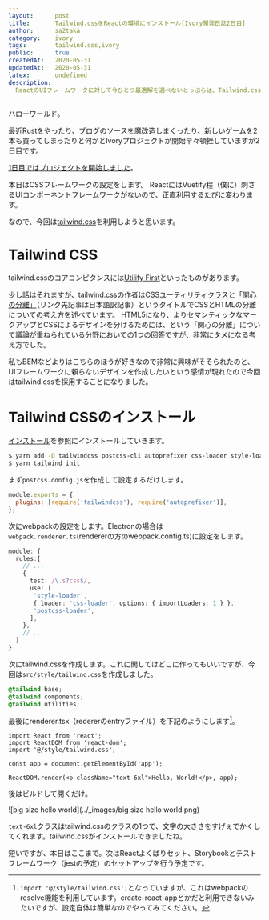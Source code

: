 ```yaml
---
layout:      post
title:       Tailwind.cssをReactの環境にインストール[Ivory開発日誌2日目]
author:      sa2taka
category:    ivory
tags:        tailwind.css,ivory
public:      true
createdAt:   2020-05-31
updatedAt:   2020-05-31
latex:       undefined
description:
  ReactのUIフレームワークに対して今ひとつ最適解を選べないとっぷらは、Tailwind.cssを利用することにした。これは、その時の記録……。  
---
```


ハローワールド。

最近Rustをやったり、ブログのソースを魔改造しまくったり、新しいゲームを2本も買ってしまったりと何かとIvoryプロジェクトが開始早々頓挫していますが2日目です。

[1日目ではプロジェクトを開始しました](/post/ivory-1)。

本日はCSSフレームワークの設定をします。
ReactにはVuetify程（僕に）刺さるUIコンポーネントフレームワークがないので、正直利用するたびに変わります。

なので、今回は[tailwind.css](https://tailwindcss.com/)を利用しようと思います。

# Tailwind CSS
tailwind.cssのコアコンピタンスには[Utilify First](https://tailwindcss.com/docs/utility-first)といったものがあります。

少し話はそれますが、tailwind.cssの作者は[CSSユーティリティクラスと「関心の分離」](https://yuheiy.hatenablog.com/entry/2020/05/25/021342)（リンク先記事は日本語訳記事）というタイトルでCSSとHTMLの分離についての考え方を述べています。
HTML5になり、よりセマンティックなマークアップとCSSによるデザインを分けるためには、という「関心の分離」について議論が重ねられている分野においての1つの回答ですが、非常にタメになる考え方でした。

私もBEMなどよりはこちらのほうが好きなので非常に興味がそそられたのと、UIフレームワークに頼らないデザインを作成したいという感情が現れたので今回はtailwind.cssを採用することになりました。

# Tailwind CSSのインストール

[インストール](https://tailwindcss.com/docs/installation)を参照にインストールしていきます。

```bash
$ yarn add -D tailwindcss postcss-cli autoprefixer css-loader style-loader postcss-loader
$ yarn tailwind init
```

まず`postcss.config.js`を作成して設定するだけします。

```javascript:postcss.config.js
module.exports = {
  plugins: [require('tailwindcss'), require('autoprefixer')],
};

```

次にwebpackの設定をします。Electronの場合は`webpack.renderer.ts`(rendererの方のwebpack.config.ts)に設定をします。

```typescript:webpack.renderer.ts
module: {
  rules:[
    // ...
    {
      test: /\.s?css$/,
      use: [
       'style-loader',
       { loader: 'css-loader', options: { importLoaders: 1 } },
       'postcss-loader',
      ],
    },
    // ...
  ]
}

```

次にtailwind.cssを作成します。これに関してはどこに作ってもいいですが、今回は`src/style/tailwind.css`を作成しました。

```css:src/style/tailwind.css
@tailwind base;
@tailwind components;
@tailwind utilities;

```

最後にrenderer.tsx（redererのentryファイル）を下記のようにします[^atmark]。

[^atmark]: `import '@/style/tailwind.css';`となっていますが、これはwebpackのresolve機能を利用しています。create-react-appとかだと利用できないみたいですが、設定自体は簡単なのでやってみてください。

```typescript:renderer.tsx
import React from 'react';
import ReactDOM from 'react-dom';
import '@/style/tailwind.css';

const app = document.getElementById('app');

ReactDOM.render(<p className="text-6xl">Hello, World!</p>, app);

```

後はビルドして開くだけ。

![big size hello world](../_images/big size hello world.png)

`text-6xl`クラスはtailwind.cssのクラスの1つで、文字の大きさをすげぇでかくしてくれます。tailwind.cssがインストールできましたね。

短いですが、本日はここまで。次はReactよくばりセット、Storybookとテストフレームワーク（jestの予定）のセットアップを行う予定です。
